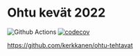 # Ohtu kevät 2022
![Github Actions](https://github.com/kerkkanen/ohtu-2022-viikko1/workflows/CI/badge.svg)
[![codecov](https://codecov.io/gh/kerkkanen/ohtu-2022-viikko1/branch/main/graph/badge.svg?token=L8009YDJK4)](https://codecov.io/gh/kerkkanen/ohtu-2022-viikko1)

https://github.com/kerkkanen/ohtu-tehtavat
